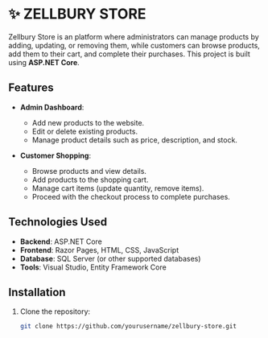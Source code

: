  # ✨ ZELLBURY STORE

Zellbury Store is an platform where administrators can manage products by adding, updating, or removing them, while customers can browse products, add them to their cart, and complete their purchases. This project is built using **ASP.NET Core**.

## Features

- **Admin Dashboard**:
  - Add new products to the website.
  - Edit or delete existing products.
  - Manage product details such as price, description, and stock.
  
- **Customer Shopping**:
  - Browse products and view details.
  - Add products to the shopping cart.
  - Manage cart items (update quantity, remove items).
  - Proceed with the checkout process to complete purchases.

## Technologies Used

- **Backend**: ASP.NET Core
- **Frontend**: Razor Pages, HTML, CSS, JavaScript
- **Database**: SQL Server (or other supported databases)
- **Tools**: Visual Studio, Entity Framework Core

## Installation

1. Clone the repository:
   ```bash
   git clone https://github.com/yourusername/zellbury-store.git
